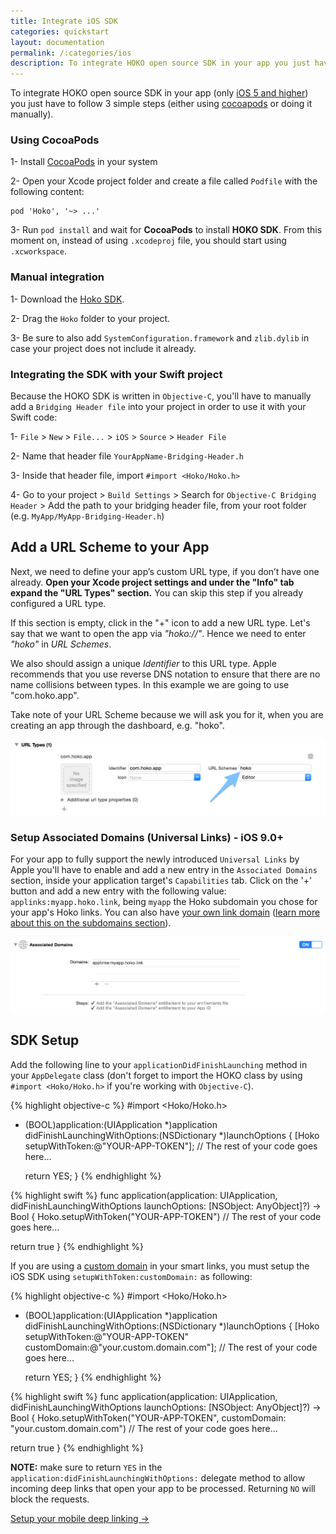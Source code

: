 ```yaml
---
title: Integrate iOS SDK
categories: quickstart
layout: documentation
permalink: /:categories/ios
description: To integrate HOKO open source SDK in your app you just have to follow 3 simple steps (either using cocoapods or doing it manually).
---
```


To integrate HOKO open source SDK in your app (only <u>iOS 5 and higher</u>) you just have to follow 3 simple steps (either using
[cocoapods][cocoapods] or doing it manually).

### Using CocoaPods

1- Install [CocoaPods][cocoapods] in your system

2- Open your Xcode project folder and create a file called `Podfile` with the following content:

<div class="highlight"><pre><code class="language-ruby" data-lang="ruby"><span class="n">pod</span> <span class="s1">'Hoko'</span><span class="p">,</span> <span class="s1">'~&gt; <span class="ios-version">...</span>'</span></code></pre></div>

3- Run `pod install` and wait for **CocoaPods** to install **HOKO SDK**. From this moment on, instead of using `.xcodeproj` file, you should start using `.xcworkspace`.

### Manual integration

1- Download the [Hoko SDK](https://github.com/hokolinks/hoko-ios/archive/master.zip).

2- Drag the `Hoko` folder to your project.

3- Be sure to also add `SystemConfiguration.framework` and `zlib.dylib` in case your project does not include it already.

### Integrating the SDK with your Swift project

Because the HOKO SDK is written in `Objective-C`, you'll have to manually add a `Bridging Header file` into your project in order to use it with your Swift code:

1- `File` > `New` > `File...` > `iOS` > `Source` > `Header File`

2- Name that header file `YourAppName-Bridging-Header.h`

3- Inside that header file, import `#import <Hoko/Hoko.h>`

4- Go to your project > `Build Settings` > Search for `Objective-C Bridging Header` > Add the path to your bridging header file, from your root folder (e.g. `MyApp/MyApp-Bridging-Header.h`)

## Add a URL Scheme to your App

Next, we need to define your app’s custom URL type, if you don’t have one already. **Open your Xcode project settings and under the "Info" tab expand the "URL Types" section.** You can skip this step if you already configured a URL type.

If this section is empty, click in the "+" icon to add a new URL type. Let's say that we want to open the app via *"hoko://"*. Hence we need to enter *"hoko"* in *URL Schemes*.

We also should assign a unique *Identifier* to this URL type. Apple recommends that you use reverse DNS notation to ensure that there are no name collisions between types. In this example we are going to use "com.hoko.app".

Take note of your URL Scheme because we will ask you for it, when you are creating an app through the dashboard, e.g. "hoko".


![URL Scheme](/assets/images/ios_url_schemes.png)

### Setup Associated Domains (Universal Links) - **iOS 9.0+**

For your app to fully support the newly introduced `Universal Links` by Apple you'll have to enable and add a new entry in the `Associated Domains` section, inside your application target's `Capabilities` tab. Click on the '+' button and add a new entry with the following value: `applinks:myapp.hoko.link`, being `myapp` the Hoko subdomain you chose for your app's Hoko links. You can also have <u>your own link domain</u> ([learn more about this on the subdomains section](http://support.hokolinks.com/why-do-i-need-a-subdomain/)).

![URL Scheme](/assets/images/associated-domains.png)

## SDK Setup

Add the following line to your `applicationDidFinishLaunching` method in your `AppDelegate` class (don't forget to import the HOKO class by using `#import <Hoko/Hoko.h>` if you're working with `Objective-C`).

{% highlight objective-c %}
#import <Hoko/Hoko.h>

- (BOOL)application:(UIApplication *)application
  didFinishLaunchingWithOptions:(NSDictionary *)launchOptions {
  [Hoko setupWithToken:@"YOUR-APP-TOKEN"];
  // The rest of your code goes here...

  return YES;
}
{% endhighlight %}

{% highlight swift %}
func application(application: UIApplication,
    didFinishLaunchingWithOptions launchOptions: [NSObject: AnyObject]?) -> Bool {
  Hoko.setupWithToken("YOUR-APP-TOKEN")
  // The rest of your code goes here...

  return true
}
{% endhighlight %}

If you are using a <a href="http://support.hokolinks.com/how-to-setup-a-custom-domain/" target="_blank">custom domain</a> in your smart links, you must setup the iOS SDK using `setupWithToken:customDomain:` as following:

{% highlight objective-c %}
#import <Hoko/Hoko.h>

- (BOOL)application:(UIApplication *)application
  didFinishLaunchingWithOptions:(NSDictionary *)launchOptions {
  [Hoko setupWithToken:@"YOUR-APP-TOKEN"
         customDomain:@"your.custom.domain.com"];
  // The rest of your code goes here...

  return YES;
}
{% endhighlight %}

{% highlight swift %}
func application(application: UIApplication,
    didFinishLaunchingWithOptions launchOptions: [NSObject: AnyObject]?) -> Bool {
  Hoko.setupWithToken("YOUR-APP-TOKEN",
      customDomain: "your.custom.domain.com")
  // The rest of your code goes here...

  return true
}
{% endhighlight %}

**NOTE:** make sure to return `YES` in the `application:didFinishLaunchingWithOptions:` delegate method to allow incoming deep links that open your app to be processed. Returning `NO` will block the requests.

[cocoapods]: http://cocoapods.org/ "Cocoapods website"


<a href="http://support.hokolinks.com/ios/ios-deeplinking/" class="btn-next">Setup your mobile deep linking &#8594;</a>
